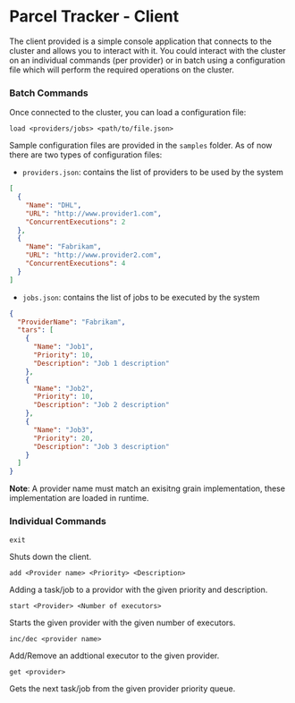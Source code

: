 # Parcel Tracker - Client

The client provided is a simple console application that connects to the cluster and allows you to interact with it. You could interact with the cluster on an individual commands (per provider) or in batch using a configuration file which will perform the required operations on the cluster.

### Batch Commands

Once connected to the cluster, you can load a configuration file:

```
load <providers/jobs> <path/to/file.json>
```

Sample configuration files are provided in the `samples` folder.
As of now there are two types of configuration files:

- `providers.json`: contains the list of providers to be used by the system

```json
[
  {
    "Name": "DHL",
    "URL": "http://www.provider1.com",
    "ConcurrentExecutions": 2
  },
  {
    "Name": "Fabrikam",
    "URL": "http://www.provider2.com",
    "ConcurrentExecutions": 4
  }
]
```

- `jobs.json`: contains the list of jobs to be executed by the system

```json
{
  "ProviderName": "Fabrikam",
  "tars": [
    {
      "Name": "Job1",
      "Priority": 10,
      "Description": "Job 1 description"
    },
    {
      "Name": "Job2",
      "Priority": 10,
      "Description": "Job 2 description"
    },
    {
      "Name": "Job3",
      "Priority": 20,
      "Description": "Job 3 description"
    }
  ]
}
```

__Note__: A provider name must match an exisitng grain implementation, these implementation are loaded in runtime.

### Individual Commands

```
exit
```

Shuts down the client.



```
add <Provider name> <Priority> <Description>
```

Adding a task/job to a providor with the given priority and description.



```
start <Provider> <Number of executors>
```

Starts the given provider with the given number of executors.


```
inc/dec <provider name>
```
Add/Remove an addtional executor to the given provider.




```
get <provider>
```

Gets the next task/job from the given provider priority queue.

